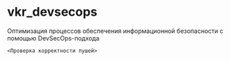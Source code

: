 # vkr_devsecops
Оптимизация процессов обеспечения информационной безопасности с помощью DevSecOps-подхода 

`<Проверка корректности пушей>`
